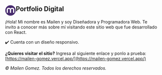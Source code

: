 ## <p align="left"><img src="public/imgs/logo-pd.png" alt="Logo portfolio digital" height="35" align="left"/>Portfolio Digital</p>
¡Hola! Mi nombre es Mailen y soy Diseñadora y Programadora Web. Te invito a conocer más sobre mí visitando este sitio web que fue desarrollado con React.

✔️ Cuenta con un diseño responsivo.

**¿Quieres visitar el sitio?** Ingresa al siguiente enlace y ponlo a prueba: [https://mailen-gomez.vercel.app/](https://mailen-gomez.vercel.app/)

*© Mailen Gomez. Todos los derechos reservados.*

